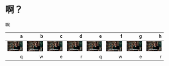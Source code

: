 # 啊？

啊


| a | b | c | d | e | f | g | h |
|----------:|----------:|----------:|----------:|----------:|----------:|----------:|----------:|
| ![h.png](h.png) | ![h.png](h.png) | ![h.png](h.png) | ![h.png](h.png) | ![h.png](h.png) | ![h.png](h.png) | ![h.png](h.png) | ![h.png](h.png) |
| q | w | e | r | q | w | e | r |
